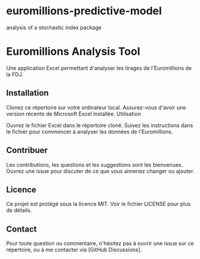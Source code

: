# euromillions-predictive-model
analysis of a stochastic index package

# Euromillions Analysis Tool

Une application Excel permettant d'analyser les tirages de l'Euromillions de la FDJ.

## Installation

Clonez ce répertoire sur votre ordinateur local.
Assurez-vous d'avoir une version récente de Microsoft Excel installée.
Utilisation

Ouvrez le fichier Excel dans le répertoire cloné. Suivez les instructions dans le fichier pour commencer à analyser les données de l'Euromillions.

## Contribuer

Les contributions, les questions et les suggestions sont les bienvenues. Ouvrez une issue pour discuter de ce que vous aimeriez changer ou ajouter.

## Licence

Ce projet est protégé sous la licence MIT. Voir le fichier LICENSE pour plus de détails.

## Contact

Pour toute question ou commentaire, n'hésitez pas à ouvrir une issue sur ce répertoire, ou à me contacter via [GitHub Discussions].
